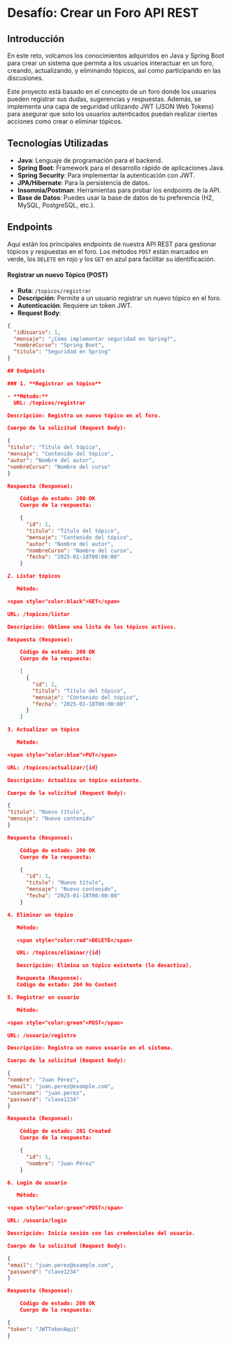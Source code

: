 # Desafío: Crear un Foro API REST

## Introducción

En este reto, volcamos los conocimientos adquiridos en Java y Spring Boot para crear un sistema que permita a los usuarios interactuar en un foro, creando, actualizando, y eliminando tópicos, así como participando en las discusiones.

Este proyecto está basado en el concepto de un foro donde los usuarios pueden registrar sus dudas, sugerencias y respuestas. Además, se implementa una capa de seguridad utilizando JWT (JSON Web Tokens) para asegurar que solo los usuarios autenticados puedan realizar ciertas acciones como crear o eliminar tópicos.

## Tecnologías Utilizadas

- **Java**: Lenguaje de programación para el backend.
- **Spring Boot**: Framework para el desarrollo rápido de aplicaciones Java.
- **Spring Security**: Para implementar la autenticación con JWT.
- **JPA/Hibernate**: Para la persistencia de datos.
- **Insomnia/Postman**: Herramientas para probar los endpoints de la API.
- **Base de Datos**: Puedes usar la base de datos de tu preferencia (H2, MySQL, PostgreSQL, etc.).

## Endpoints

Aquí están los principales endpoints de nuestra API REST para gestionar tópicos y respuestas en el foro. Los métodos `POST` están marcados en verde, los `DELETE` en rojo y los `GET` en azul para facilitar su identificación.

#### **Registrar un nuevo Tópico (POST)**

- **Ruta**: `/topicos/registrar`
- **Descripción**: Permite a un usuario registrar un nuevo tópico en el foro.
- **Autenticación**: Requiere un token JWT.
- **Request Body**:

```json
{
  "idUsuario": 1,
  "mensaje": "¿Cómo implementar seguridad en Spring?",
  "nombreCurso": "Spring Boot",
  "titulo": "Seguridad en Spring"
}

## Endpoints

### 1. **Registrar un tópico**

- **Método:**
  URL: /topicos/registrar

Descripción: Registra un nuevo tópico en el foro.

Cuerpo de la solicitud (Request Body):

{
"titulo": "Título del tópico",
"mensaje": "Contenido del tópico",
"autor": "Nombre del autor",
"nombreCurso": "Nombre del curso"
}

Respuesta (Response):

    Código de estado: 200 OK
    Cuerpo de la respuesta:

    {
      "id": 1,
      "titulo": "Título del tópico",
      "mensaje": "Contenido del tópico",
      "autor": "Nombre del autor",
      "nombreCurso": "Nombre del curso",
      "fecha": "2025-01-18T00:00:00"
    }

2. Listar tópicos

   Método:

<span style="color:black">GET</span>

URL: /topicos/listar

Descripción: Obtiene una lista de los tópicos activos.

Respuesta (Response):

    Código de estado: 200 OK
    Cuerpo de la respuesta:

    [
      {
        "id": 1,
        "titulo": "Título del tópico",
        "mensaje": "Contenido del tópico",
        "fecha": "2025-01-18T00:00:00"
      }
    ]

3. Actualizar un tópico

   Método:

<span style="color:blue">PUT</span>

URL: /topicos/actualizar/{id}

Descripción: Actualiza un tópico existente.

Cuerpo de la solicitud (Request Body):

{
"titulo": "Nuevo título",
"mensaje": "Nuevo contenido"
}

Respuesta (Response):

    Código de estado: 200 OK
    Cuerpo de la respuesta:

    {
      "id": 1,
      "titulo": "Nuevo título",
      "mensaje": "Nuevo contenido",
      "fecha": "2025-01-18T00:00:00"
    }

4. Eliminar un tópico

   Método:

   <span style="color:red">DELETE</span>

   URL: /topicos/eliminar/{id}

   Descripción: Elimina un tópico existente (lo desactiva).

   Respuesta (Response):
   Código de estado: 204 No Content

5. Registrar un usuario

   Método:

<span style="color:green">POST</span>

URL: /usuario/registro

Descripción: Registra un nuevo usuario en el sistema.

Cuerpo de la solicitud (Request Body):

{
"nombre": "Juan Pérez",
"email": "juan.perez@example.com",
"username": "juan.perez",
"password": "clave1234"
}

Respuesta (Response):

    Código de estado: 201 Created
    Cuerpo de la respuesta:

    {
      "id": 1,
      "nombre": "Juan Pérez"
    }

6. Login de usuario

   Método:

<span style="color:green">POST</span>

URL: /usuario/login

Descripción: Inicia sesión con las credenciales del usuario.

Cuerpo de la solicitud (Request Body):

{
"email": "juan.perez@example.com",
"password": "clave1234"
}

Respuesta (Response):

    Código de estado: 200 OK
    Cuerpo de la respuesta:

{
"token": "JWTTokenAquí"
}
```
